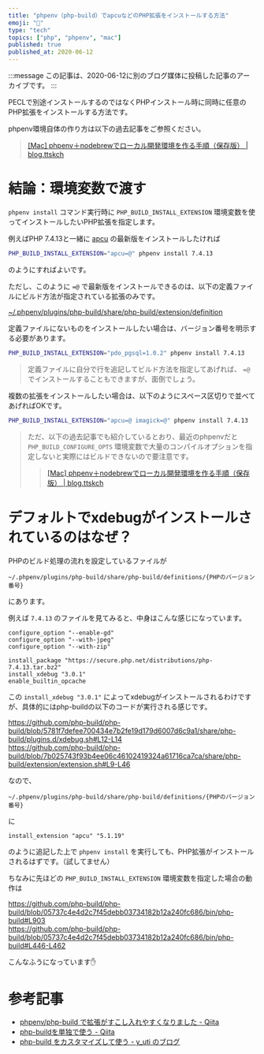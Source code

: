 ```yaml
---
title: "phpenv（php-build）でapcuなどのPHP拡張をインストールする方法"
emoji: "🐘"
type: "tech"
topics: ["php", "phpenv", "mac"]
published: true
published_at: 2020-06-12
---
```


:::message
この記事は、2020-06-12に別のブログ媒体に投稿した記事のアーカイブです。
:::

PECLで別途インストールするのではなくPHPインストール時に同時に任意のPHP拡張をインストールする方法です。

phpenv環境自体の作り方は以下の過去記事をご参照ください。

> [[Mac] phpenv＋nodebrewでローカル開発環境を作る手順（保存版） | blog.ttskch](https://blog.ttskch.com/mac-phpenv-nodebrew/)

# 結論：環境変数で渡す

`phpenv install` コマンド実行時に `PHP_BUILD_INSTALL_EXTENSION` 環境変数を使ってインストールしたいPHP拡張を指定します。

例えばPHP 7.4.13と一緒に [apcu](https://pecl.php.net/package/APCu) の最新版をインストールしたければ

```bash
PHP_BUILD_INSTALL_EXTENSION="apcu=@" phpenv install 7.4.13
```

のようにすればよいです。

ただし、このように `=@` で最新版をインストールできるのは、以下の定義ファイルにビルド方法が指定されている拡張のみです。

[~/.phpenv/plugins/php-build/share/php-build/extension/definition](https://github.com/php-build/php-build/blob/master/share/php-build/extension/definition)

定義ファイルにないものをインストールしたい場合は、バージョン番号を明示する必要があります。

```bash
PHP_BUILD_INSTALL_EXTENSION="pdo_pgsql=1.0.2" phpenv install 7.4.13
```

> 定義ファイルに自分で行を追記してビルド方法を指定してあげれば、 `=@` でインストールすることもできますが、面倒でしょう。

複数の拡張をインストールしたい場合は、以下のようにスペース区切りで並べてあげればOKです。

```bash
PHP_BUILD_INSTALL_EXTENSION="apcu=@ imagick=@" phpenv install 7.4.13
```

> ただ、以下の過去記事でも紹介しているとおり、最近のphpenvだと `PHP_BUILD_CONFIGURE_OPTS` 環境変数で大量のコンパイルオプションを指定しないと実際にはビルドできないので要注意です。
> 
> > [[Mac] phpenv＋nodebrewでローカル開発環境を作る手順（保存版） | blog.ttskch](https://blog.ttskch.com/mac-phpenv-nodebrew/)

# デフォルトでxdebugがインストールされているのはなぜ？

PHPのビルド処理の流れを設定しているファイルが

```
~/.phpenv/plugins/php-build/share/php-build/definitions/{PHPのバージョン番号}
```

にあります。

例えば `7.4.13` のファイルを見てみると、中身はこんな感じになっています。

```
configure_option "--enable-gd"
configure_option "--with-jpeg"
configure_option "--with-zip"

install_package "https://secure.php.net/distributions/php-7.4.13.tar.bz2"
install_xdebug "3.0.1"
enable_builtin_opcache
```

この `install_xdebug "3.0.1"` によってxdebugがインストールされるわけですが、具体的にはphp-buildの以下のコードが実行される感じです。

<https://github.com/php-build/php-build/blob/5781f7defee700434e7b2fe19d179d6007d6c9a1/share/php-build/plugins.d/xdebug.sh#L12-L14>  
<https://github.com/php-build/php-build/blob/7b025743f93b4ee06c46102419324a61716ca7ca/share/php-build/extension/extension.sh#L9-L46>

なので、

```
~/.phpenv/plugins/php-build/share/php-build/definitions/{PHPのバージョン番号}
```

に

```
install_extension "apcu" "5.1.19"
```

のように追記した上で `phpenv install` を実行しても、PHP拡張がインストールされるはずです。（試してません）

ちなみに先ほどの `PHP_BUILD_INSTALL_EXTENSION` 環境変数を指定した場合の動作は

<https://github.com/php-build/php-build/blob/05737c4e4d2c7f45debb03734182b12a240fc686/bin/php-build#L903>  
<https://github.com/php-build/php-build/blob/05737c4e4d2c7f45debb03734182b12a240fc686/bin/php-build#L446-L462>

こんなふうになっています✋

# 参考記事

* [phpenv/php-build で拡張がすこし入れやすくなりました - Qiita](https://qiita.com/kunit/items/d2db65f81d57cad96b52)
* [php-buildを単独で使う - Qiita](https://qiita.com/Hiraku/items/33372d2c60b3ceb26e52)
* [php-build をカスタマイズして使う - y_uti のブログ](https://y-uti.hatenablog.jp/entry/2015/12/11/091058)
